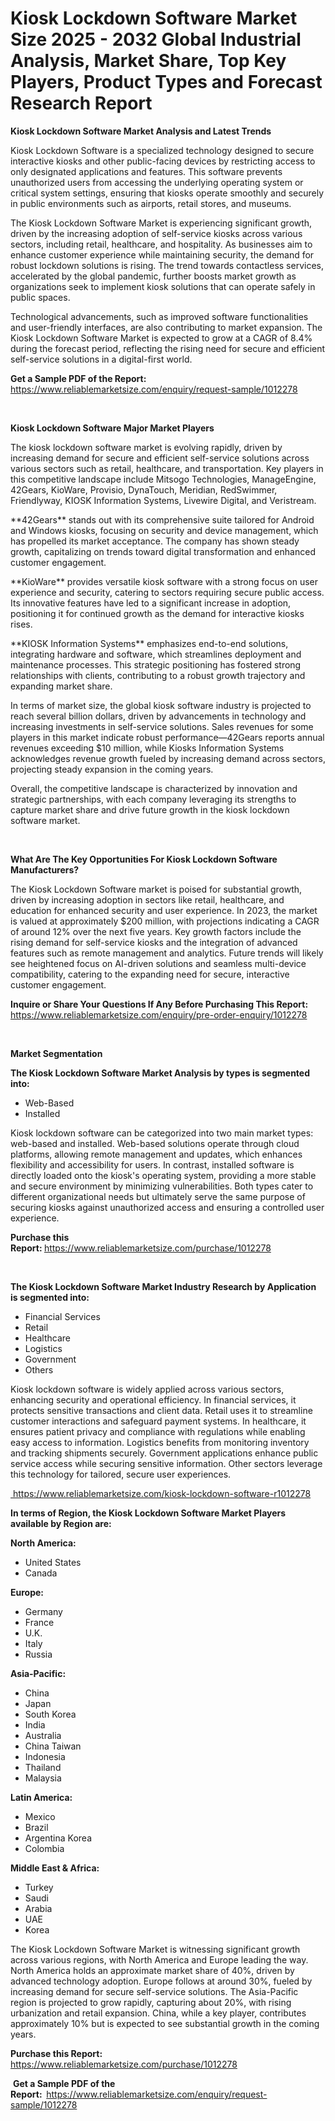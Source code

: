 <p><h1>Kiosk Lockdown Software Market Size 2025 - 2032 Global Industrial Analysis, Market Share, Top Key Players, Product Types and Forecast Research Report</h1></p><p><strong>Kiosk Lockdown Software Market Analysis and Latest Trends</strong></p>
<p><p>Kiosk Lockdown Software is a specialized technology designed to secure interactive kiosks and other public-facing devices by restricting access to only designated applications and features. This software prevents unauthorized users from accessing the underlying operating system or critical system settings, ensuring that kiosks operate smoothly and securely in public environments such as airports, retail stores, and museums. </p><p>The Kiosk Lockdown Software Market is experiencing significant growth, driven by the increasing adoption of self-service kiosks across various sectors, including retail, healthcare, and hospitality. As businesses aim to enhance customer experience while maintaining security, the demand for robust lockdown solutions is rising. The trend towards contactless services, accelerated by the global pandemic, further boosts market growth as organizations seek to implement kiosk solutions that can operate safely in public spaces.</p><p>Technological advancements, such as improved software functionalities and user-friendly interfaces, are also contributing to market expansion. The Kiosk Lockdown Software Market is expected to grow at a CAGR of 8.4% during the forecast period, reflecting the rising need for secure and efficient self-service solutions in a digital-first world.</p></p>
<p><strong>Get a Sample PDF of the Report:&nbsp;</strong> <a href="https://www.reliablemarketsize.com/enquiry/request-sample/1012278?utm_campaign=2453&utm_medium=2&utm_source=Github&utm_content=ia&utm_term=16042025&utm_id=kiosk-lockdown-software">https://www.reliablemarketsize.com/enquiry/request-sample/1012278</a></p>
<p>&nbsp;</p>
<p><strong>Kiosk Lockdown Software Major Market Players</strong></p>
<p><p>The kiosk lockdown software market is evolving rapidly, driven by increasing demand for secure and efficient self-service solutions across various sectors such as retail, healthcare, and transportation. Key players in this competitive landscape include Mitsogo Technologies, ManageEngine, 42Gears, KioWare, Provisio, DynaTouch, Meridian, RedSwimmer, Friendlyway, KIOSK Information Systems, Livewire Digital, and Veristream.</p><p>**42Gears** stands out with its comprehensive suite tailored for Android and Windows kiosks, focusing on security and device management, which has propelled its market acceptance. The company has shown steady growth, capitalizing on trends toward digital transformation and enhanced customer engagement.</p><p>**KioWare** provides versatile kiosk software with a strong focus on user experience and security, catering to sectors requiring secure public access. Its innovative features have led to a significant increase in adoption, positioning it for continued growth as the demand for interactive kiosks rises.</p><p>**KIOSK Information Systems** emphasizes end-to-end solutions, integrating hardware and software, which streamlines deployment and maintenance processes. This strategic positioning has fostered strong relationships with clients, contributing to a robust growth trajectory and expanding market share.</p><p>In terms of market size, the global kiosk software industry is projected to reach several billion dollars, driven by advancements in technology and increasing investments in self-service solutions. Sales revenues for some players in this market indicate robust performance—42Gears reports annual revenues exceeding $10 million, while Kiosks Information Systems acknowledges revenue growth fueled by increasing demand across sectors, projecting steady expansion in the coming years.</p><p>Overall, the competitive landscape is characterized by innovation and strategic partnerships, with each company leveraging its strengths to capture market share and drive future growth in the kiosk lockdown software market.</p></p>
<p>&nbsp;</p>
<p><strong>What Are The Key Opportunities For Kiosk Lockdown Software Manufacturers?</strong></p>
<p><p>The Kiosk Lockdown Software market is poised for substantial growth, driven by increasing adoption in sectors like retail, healthcare, and education for enhanced security and user experience. In 2023, the market is valued at approximately $200 million, with projections indicating a CAGR of around 12% over the next five years. Key growth factors include the rising demand for self-service kiosks and the integration of advanced features such as remote management and analytics. Future trends will likely see heightened focus on AI-driven solutions and seamless multi-device compatibility, catering to the expanding need for secure, interactive customer engagement.</p></p>
<p><strong>Inquire or Share Your Questions If Any Before Purchasing This Report:</strong> <a href="https://www.reliablemarketsize.com/enquiry/pre-order-enquiry/1012278?utm_campaign=2453&utm_medium=2&utm_source=Github&utm_content=ia&utm_term=16042025&utm_id=kiosk-lockdown-software">https://www.reliablemarketsize.com/enquiry/pre-order-enquiry/1012278</a></p>
<p>&nbsp;</p>
<p><strong>Market Segmentation</strong></p>
<p><strong>The Kiosk Lockdown Software Market Analysis by types is segmented into:</strong></p>
<p><ul><li>Web-Based</li><li>Installed</li></ul></p>
<p><p>Kiosk lockdown software can be categorized into two main market types: web-based and installed. Web-based solutions operate through cloud platforms, allowing remote management and updates, which enhances flexibility and accessibility for users. In contrast, installed software is directly loaded onto the kiosk's operating system, providing a more stable and secure environment by minimizing vulnerabilities. Both types cater to different organizational needs but ultimately serve the same purpose of securing kiosks against unauthorized access and ensuring a controlled user experience.</p></p>
<p><strong>Purchase this Report:&nbsp;</strong><a href="https://www.reliablemarketsize.com/purchase/1012278?utm_campaign=2453&utm_medium=2&utm_source=Github&utm_content=ia&utm_term=16042025&utm_id=kiosk-lockdown-software">https://www.reliablemarketsize.com/purchase/1012278</a></p>
<p>&nbsp;</p>
<p><strong>The Kiosk Lockdown Software Market Industry Research by Application is segmented into:</strong></p>
<p><ul><li>Financial Services</li><li>Retail</li><li>Healthcare</li><li>Logistics</li><li>Government</li><li>Others</li></ul></p>
<p><p>Kiosk lockdown software is widely applied across various sectors, enhancing security and operational efficiency. In financial services, it protects sensitive transactions and client data. Retail uses it to streamline customer interactions and safeguard payment systems. In healthcare, it ensures patient privacy and compliance with regulations while enabling easy access to information. Logistics benefits from monitoring inventory and tracking shipments securely. Government applications enhance public service access while securing sensitive information. Other sectors leverage this technology for tailored, secure user experiences.</p></p>
<p><a href="https://www.reliablemarketsize.com/kiosk-lockdown-software-r1012278?utm_campaign=2453&utm_medium=2&utm_source=Github&utm_content=ia&utm_term=16042025&utm_id=kiosk-lockdown-software">&nbsp;https://www.reliablemarketsize.com/kiosk-lockdown-software-r1012278</a></p>
<p><strong>In terms of Region, the Kiosk Lockdown Software Market Players available by Region are:</strong></p>
<p>
    <p> <strong> North America: </strong>
        <ul>
            <li>United States</li>
            <li>Canada</li>
        </ul>
        </p> 
    <p> <strong> Europe: </strong>
        <ul>
            <li>Germany</li>
            <li>France</li>
            <li>U.K.</li>
            <li>Italy</li>
            <li>Russia</li>
        </ul>
        </p> 
    <p> <strong> Asia-Pacific: </strong>
        <ul>
            <li>China</li>
            <li>Japan</li>
            <li>South Korea</li>
            <li>India</li>
            <li>Australia</li>
            <li>China Taiwan</li>
            <li>Indonesia</li>
            <li>Thailand</li>
            <li>Malaysia</li>
        </ul>
        </p> 
    <p> <strong> Latin America: </strong>
        <ul>
            <li>Mexico</li>
            <li>Brazil</li>
            <li>Argentina Korea</li>
            <li>Colombia</li>
        </ul>
        </p> 
    <p> <strong> Middle East & Africa: </strong>
        <ul>
            <li>Turkey</li>
            <li>Saudi</li>
            <li>Arabia</li>
            <li>UAE</li>
            <li>Korea</li>
        </ul>
    </p>
    </p>
<p><p>The Kiosk Lockdown Software Market is witnessing significant growth across various regions, with North America and Europe leading the way. North America holds an approximate market share of 40%, driven by advanced technology adoption. Europe follows at around 30%, fueled by increasing demand for secure self-service solutions. The Asia-Pacific region is projected to grow rapidly, capturing about 20%, with rising urbanization and retail expansion. China, while a key player, contributes approximately 10% but is expected to see substantial growth in the coming years.</p></p>
<p><strong>Purchase this Report: </strong><a href="https://www.reliablemarketsize.com/purchase/1012278?utm_campaign=2453&utm_medium=2&utm_source=Github&utm_content=ia&utm_term=16042025&utm_id=kiosk-lockdown-software">https://www.reliablemarketsize.com/purchase/1012278</a></p>
<p>&nbsp;<strong>Get a Sample PDF of the Report:&nbsp;&nbsp;</strong><a href="https://www.reliablemarketsize.com/enquiry/request-sample/1012278?utm_campaign=2453&utm_medium=2&utm_source=Github&utm_content=ia&utm_term=16042025&utm_id=kiosk-lockdown-software">https://www.reliablemarketsize.com/enquiry/request-sample/1012278</a></p>
<p><strong></strong></p>
<p><p></p><p></p><p></p></p>